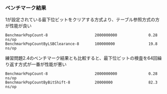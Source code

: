 ### ベンチマーク結果

1が設定されている最下位ビットをクリアする方式より、テーブル参照方式の方が性能が良い

```
BenchmarkPopCount-8                     2000000000              0.28 ns/op
BenchmarkPopCountByLSBClearance-8       100000000               19.8 ns/op
```

練習問題2.4のベンチマーク結果とも比較すると、最下位ビットの検査を64回繰り返す方式が一番が性能が悪い
```
BenchmarkPopCount-8                     2000000000              0.28 ns/op
BenchmarkPopCountByBitShift-8           20000000                82.3 ns/op
```